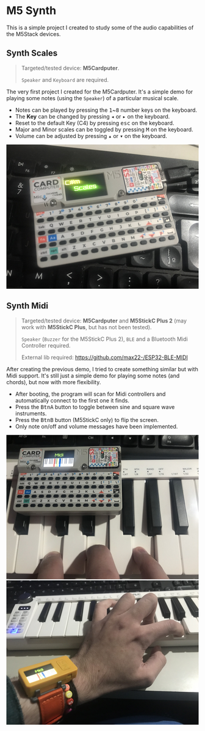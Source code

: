 # M5 Synth

This is a simple project I created to study some of the audio capabilities of the M5Stack devices.

## Synth Scales
> Targeted/tested device: **M5Cardputer**.
>
>`Speaker` and `Keyboard` are required.

The very first project I created for the M5Cardputer.
It's a simple demo for playing some notes (using the `Speaker`) of a particular musical scale.

- Notes can be played by pressing the <kbd>1</kbd>~<kbd>8</kbd> number keys on the keyboard.
- The **Key** can be changed by pressing <kbd>◂</kbd> or <kbd>▸</kbd> on the keyboard.
- Reset to the default Key (C4) by pressing <kbd>esc</kbd> on the keyboard.
- Major and Minor scales can be toggled by pressing <kbd>M</kbd> on the keyboard.
- Volume can be adjusted by pressing <kbd>▴</kbd> or <kbd>▾</kbd> on the keyboard.

![synth-scales](synth-scales.jpg)

## Synth Midi
> Targeted/tested device: **M5Cardputer** and **M5StickC Plus 2** (may work with **M5StickC Plus**, but has not been tested).
>
>`Speaker` (`Buzzer` for the M5StickC Plus 2), `BLE` and a Bluetooth Midi Controller required.
>
> External lib required: https://github.com/max22-/ESP32-BLE-MIDI

After creating the previous demo, I tried to create something similar but with Midi support.
It's still just a simple demo for playing some notes (and chords), but now with more flexibility.

- After booting, the program will scan for Midi controllers and automatically connect to the first one it finds.
- Press the <kbd>BtnA</kbd> button to toggle between sine and square wave instruments.
- Press the <kbd>BtnB</kbd> button (M5StickC only) to flip the screen.
- Only note on/off and volume messages have been implemented.

![synth-midi](synth-midi.jpg)
![synth-midi](synth-midi-stickc.jpg)
